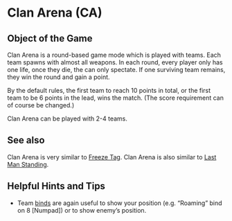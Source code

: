 Clan Arena (CA)
===============

Object of the Game
------------------

Clan Arena is a round-based game mode which is played with teams. Each team spawns with almost all weapons. In each round, every player only has one life, once they die, the can only spectate. If one surviving team remains, they win the round and gain a point.

By the default rules, the first team to reach 10 points in total, or the first team to be 6 points in the lead, wins the match. (The score requirement can of course be changed.)

Clan Arena can be played with 2-4 teams.

See also
--------
Clan Arena is very similar to [Freeze Tag](Freeze-Tag). Clan Arena is also similar to [Last Man Standing](Last-Man-Standing).

Helpful Hints and Tips
----------------------

- Team [binds](binds) are again useful to show your position (e.g. “Roaming” bind on 8 [Numpad]) or to show enemy’s position.